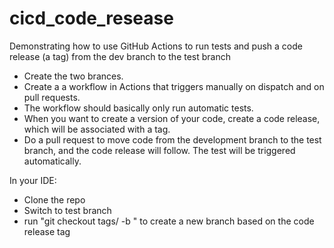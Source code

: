 # cicd_code_resease
Demonstrating how to use GitHub Actions to run tests and push a code release (a tag) from the dev branch to the test branch

- Create the two brances.
- Create a a workflow in Actions that triggers manually on dispatch and on pull requests.
- The workflow should basically only run automatic tests.
- When you want to create a version of your code, create a code release, which will be associated with a tag.
- Do a pull request to move code from the development branch to the test branch, and the code release will follow. The test will be triggered automatically.

In your IDE:
- Clone the repo
- Switch to test branch
- run "git checkout tags/<tag> -b <branch>" to create a new branch based on the code release tag
